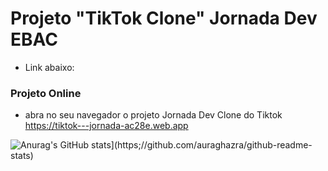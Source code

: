 # Projeto  "TikTok Clone" Jornada Dev EBAC

- Link abaixo:


###   Projeto Online

- abra no seu navegador o projeto Jornada Dev Clone do Tiktok https://tiktok---jornada-ac28e.web.app

![Anurag's GitHub stats](https://github-readme-stats.vercel.app/api?username=ProjectTik-Tok&show_icons=true&theme=dark)](https;//github.com/auraghazra/github-readme-stats)
